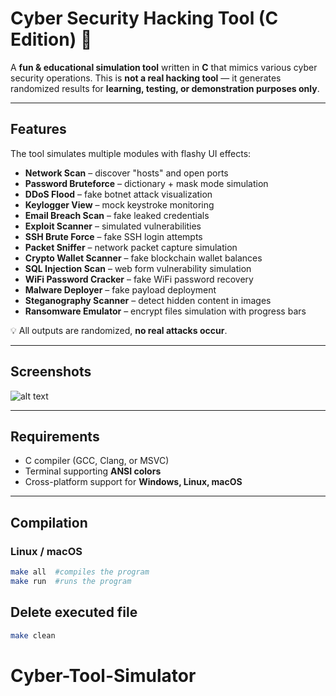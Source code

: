 # Cyber Security Hacking Tool (C Edition) 🚀

A **fun & educational simulation tool** written in **C** that mimics various cyber security operations.
This is **not a real hacking tool** — it generates randomized results for **learning, testing, or demonstration purposes only**.

---

## Features

The tool simulates multiple modules with flashy UI effects:

- **Network Scan** – discover "hosts" and open ports
- **Password Bruteforce** – dictionary + mask mode simulation
- **DDoS Flood** – fake botnet attack visualization
- **Keylogger View** – mock keystroke monitoring
- **Email Breach Scan** – fake leaked credentials
- **Exploit Scanner** – simulated vulnerabilities
- **SSH Brute Force** – fake SSH login attempts
- **Packet Sniffer** – network packet capture simulation
- **Crypto Wallet Scanner** – fake blockchain wallet balances
- **SQL Injection Scan** – web form vulnerability simulation
- **WiFi Password Cracker** – fake WiFi password recovery
- **Malware Deployer** – fake payload deployment
- **Steganography Scanner** – detect hidden content in images
- **Ransomware Emulator** – encrypt files simulation with progress bars

💡 All outputs are randomized, **no real attacks occur**.

---

## Screenshots

![alt text](https://github.com/skinwalker3654/stack-cli/blob/main/.github/screenshot.png?raw=true)

---

## Requirements

- C compiler (GCC, Clang, or MSVC)
- Terminal supporting **ANSI colors**
- Cross-platform support for **Windows, Linux, macOS**

---

## Compilation

### Linux / macOS

```bash
make all  #compiles the program
make run  #runs the program
```

## Delete executed file

```bash
make clean
```
# Cyber-Tool-Simulator
